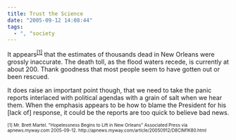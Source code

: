 ```yaml
---
title: Trust the Science
date: "2005-09-12 14:08:44"
tags:
  - ", "society
---
```

<p>It appears<sup><a href="http://apnews.myway.com/article/20050912/D8CIM1K80.html">[1]</a></sup> that the estimates of thousands dead in New Orleans were grossly inaccurate.  The death toll, as the flood waters recede, is currently at about 200.  Thank goodness that most people seem to have gotten out or been rescued.</p>  <p>It does raise an important point though, that we need to take the panic reports interlaced with political agendas with a grain of salt when we hear them.  When the emphasis appears to be how to blame the President for his [lack of] response, it could be the reports are too quick to believe bad news.</p>  <font size="-2"> [1] Mr. Brett Martel.  "Hopelessness Begins to Lift in New Orleans" Associated Press via apnews.myway.com 2005-09-12. http://apnews.myway.com/article/20050912/D8CIM1K80.html </font>

